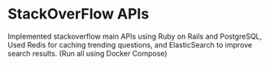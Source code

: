 # StackOverFlow APIs
Implemented stackoverflow main APIs using Ruby on Rails and PostgreSQL,
Used Redis for caching trending questions, and ElasticSearch to improve search results. (Run all using Docker Compose)
